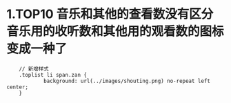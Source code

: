 # 1.TOP10	音乐和其他的查看数没有区分	音乐用的收听数和其他用的观看数的图标变成一种了

```
    // 新增样式
    .toplist li span.zan {
            background: url(../images/shouting.png) no-repeat left center;
    }
```
